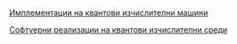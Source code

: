 [Имплементации на квантови изчислителни машини](http://htmlpreview.github.io/?https://github.com/dandree2/Quantum-Computing/blob/main/QPC-implementations.html)

[Софтуерни реализации на квантови изчислителни среди](http://htmlpreview.github.io/?https://github.com/dandree2/Quantum-Computing/blob/main/QPC-HW%20Realizations.html)

